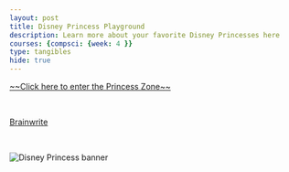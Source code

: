 ```yaml
---
layout: post
title: Disney Princess Playground
description: Learn more about your favorite Disney Princesses here
courses: {compsci: {week: 4 }}
type: tangibles
hide: true
---
```


[\~\~Click here to enter the Princess Zone\~\~]({{site.baseurl}}/princess/home)

<br>

[Brainwrite]({{site.baseurl}}/brainwrite)

<br>

![Disney Princess banner]({{site.baseurl}}/images/princesses/princesses.jpg)
